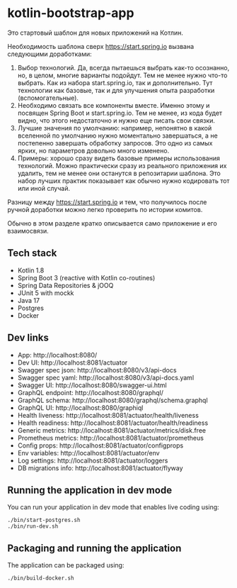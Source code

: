 # kotlin-bootstrap-app

Это стартовый шаблон для новых приложений на Котлин.

Необходимость шаблона сверх https://start.spring.io вызвана следующими доработками:

1. Выбор технологий. Да, всегда пытаешься выбрать как-то осознанно,
но, в целом, многие варианты подойдут. Тем не менее нужно что-то выбрать. Как из набора start.spring.io,
так и дополнительно. Тут технологии как базовые, так и для улучшения опыта разработки (вспомогательные).
2. Необходимо связать все компоненты вместе. Именно этому и посвящен Spring Boot и start.spring.io. Тем не менее,
из кода будет видно, что этого недостаточно и нужно еще писать свои связки.
3. Лучшие значения по умолчанию: например, непонятно в какой вселенной по умолчанию нужно моментально завершаться,
а не постепенно завершать обработку запросов. Это одно из самых ярких, но параметров довольно много изменено.
4. Примеры: хорошо сразу видеть базовые примеры использования технологий. Можно практически сразу из реального
приложения их удалить, тем не менее они останутся в репозитарии шаблона. Это набор лучших практик показывает
как обычно нужно кодировать тот или иной случай.

Разницу между https://start.spring.io и тем, что получилось после ручной доработки можно легко проверить
по истории комитов.

Обычно в этом разделе кратко описывается само приложение и его взаимосвязи.

## Tech stack

- Kotlin 1.8
- Spring Boot 3 (reactive with Kotlin co-routines)
- Spring Data Repositories & jOOQ
- JUnit 5 with mockk
- Java 17
- Postgres
- Docker

## Dev links

- App: http://localhost:8080/
- Dev UI: http://localhost:8081/actuator
- Swagger spec json: http://localhost:8080/v3/api-docs
- Swagger spec yaml: http://localhost:8080/v3/api-docs.yaml
- Swagger UI: http://localhost:8080/swagger-ui.html
- GraphQL endpoint: http://localhost:8080/graphql/
- GraphQL schema: http://localhost:8080/graphql/schema.graphql
- GraphQL UI: http://localhost:8080/graphiql
- Health liveness: http://localhost:8081/actuator/health/liveness
- Health readiness: http://localhost:8081/actuator/health/readiness
- Generic metrics: http://localhost:8081/actuator/metrics/disk.free
- Prometheus metrics: http://localhost:8081/actuator/prometheus
- Config props: http://localhost:8081/actuator/configprops
- Env variables: http://localhost:8081/actuator/env
- Log settings: http://localhost:8081/actuator/loggers
- DB migrations info: http://localhost:8081/actuator/flyway

## Running the application in dev mode

You can run your application in dev mode that enables live coding using:

```shell script
./bin/start-postgres.sh
./bin/run-dev.sh
```

## Packaging and running the application

The application can be packaged using:

```shell script
./bin/build-docker.sh
```
